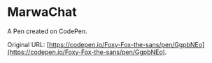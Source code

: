 # MarwaChat 

A Pen created on CodePen.

Original URL: [https://codepen.io/Foxy-Fox-the-sans/pen/GgpbNEo](https://codepen.io/Foxy-Fox-the-sans/pen/GgpbNEo).

